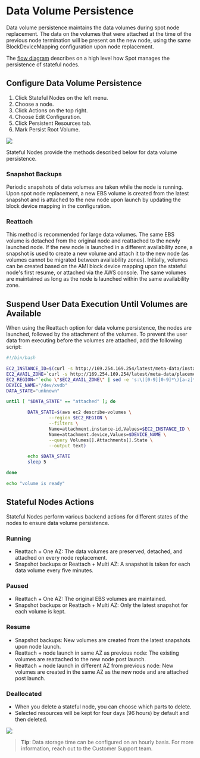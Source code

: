 # Data Volume Persistence

Data volume persistence maintains the data volumes during spot node replacement. The data on the volumes that were attached at the time of the previous node termination will be present on the new node, using the same BlockDeviceMapping configuration upon node replacement.

The [flow diagram](elastigroup/features/z-stateful-instance/stateful-elastigroup-flow) describes on a high level how Spot manages the persistence of stateful nodes.

## Configure Data Volume Persistence

1. Click Stateful Nodes on the left menu.
2. Choose a node.
3. Click Actions on the top right.
4. Choose Edit Configuration.
5. Click Persistent Resources tab.
6. Mark Persist Root Volume.

<img src="/managed-instance/_media/data-volume-persistence.png" />

Stateful Nodes provide the methods described below for data volume persistence.

### Snapshot Backups

Periodic snapshots of data volumes are taken while the node is running. Upon spot node replacement, a new EBS volume is created from the latest snapshot and is attached to the new node upon launch by updating the block device mapping in the configuration.

### Reattach

This method is recommended for large data volumes. The same EBS volume is detached from the original node and reattached to the newly launched node. If the new node is launched in a different availability zone, a snapshot is used to create a new volume and attach it to the new node (as volumes cannot be migrated between availability zones). Initially, volumes can be created based on the AMI block device mapping upon the stateful node's first resume, or attached via the AWS console. The same volumes are maintained as long as the node is launched within the same availability zone.

## Suspend User Data Execution Until Volumes are Available

When using the Reattach option for data volume persistence, the nodes are launched, followed by the attachment of the volumes. To prevent the user data from executing before the volumes are attached, add the following script:

```bash
#!/bin/bash

EC2_INSTANCE_ID=$(curl -s http://169.254.169.254/latest/meta-data/instance-id)
EC2_AVAIL_ZONE=`curl -s http://169.254.169.254/latest/meta-data/placement/availability-zone`
EC2_REGION="`echo \"$EC2_AVAIL_ZONE\" | sed -e 's:\([0-9][0-9]*\)[a-z]*\$:\\1:'`"
DEVICE_NAME="/dev/xvdb"
DATA_STATE="unknown"

until [ "$DATA_STATE" == "attached" ]; do

        DATA_STATE=$(aws ec2 describe-volumes \
                --region $EC2_REGION \
                --filters \
                Name=attachment.instance-id,Values=$EC2_INSTANCE_ID \
                Name=attachment.device,Values=$DEVICE_NAME \
                --query Volumes[].Attachments[].State \
                --output text)

        echo $DATA_STATE
        sleep 5

done

echo "volume is ready"
```

## Stateful Nodes Actions

Stateful Nodes perform various backend actions for different states of the nodes to ensure data volume persistence.

### Running

- Reattach + One AZ: The data volumes are preserved, detached, and attached on every node replacement.
- Snapshot backups or Reattach + Multi AZ: A snapshot is taken for each data volume every five minutes.

### Paused

- Reattach + One AZ: The original EBS volumes are maintained.
- Snapshot backups or Reattach + Multi AZ: Only the latest snapshot for each volume is kept.

### Resume

- Snapshot backups: New volumes are created from the latest snapshots upon node launch.
- Reattach + node launch in same AZ as previous node: The existing volumes are reattached to the new node post launch.
- Reattach + node launch in different AZ from previous node: New volumes are created in the same AZ as the new node and are attached post launch.

### Deallocated

- When you delete a stateful node, you can choose which parts to delete.
- Selected resources will be kept for four days (96 hours) by default and then deleted.

<img src="/managed-instance/_media/data-volume-persistence-delete.png" />

> **Tip**: Data storage time can be configured on an hourly basis. For more information, reach out to the Customer Support team.
